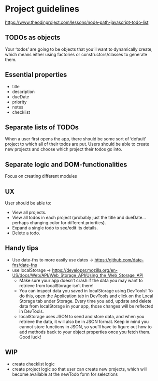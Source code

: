 # Project guidelines
https://www.theodinproject.com/lessons/node-path-javascript-todo-list

## TODOs as objects
Your ‘todos’ are going to be objects that you’ll want to dynamically create, which means either using factories or constructors/classes to generate them.

## Essential properties
- title
- description
- dueDate
- priority
- notes
- checklist

## Separate lists of TODOs
When a user first opens the app, there should be some sort of ‘default’ project to which all of their todos are put. Users should be able to create new projects and choose which project their todos go into.

## Separate logic and DOM-functionalities
Focus on creating different modules

## UX
User should be able to:
- View all projects.
- View all todos in each project (probably just the title and dueDate… perhaps changing color for different priorities).
- Expand a single todo to see/edit its details.
- Delete a todo.

## Handy tips
- Use date-fns to more easily use dates -> https://github.com/date-fns/date-fns
- use localStorage -> https://developer.mozilla.org/en-US/docs/Web/API/Web_Storage_API/Using_the_Web_Storage_API
    - Make sure your app doesn’t crash if the data you may want to retrieve from localStorage isn’t there!
    - You can inspect data you saved in localStorage using DevTools! To do this, open the Application tab in DevTools and click on the Local Storage tab under Storage. Every time you add, update and delete data from localStorage in your app, those changes will be reflected in DevTools.
    - localStorage uses JSON to send and store data, and when you retrieve the data, it will also be in JSON format. Keep in mind you cannot store functions in JSON, so you’ll have to figure out how to add methods back to your object properties once you fetch them. Good luck!

## WIP
- create checklist logic
- create project logic so that user can create new projects, which will become available at the newTodo form for selections